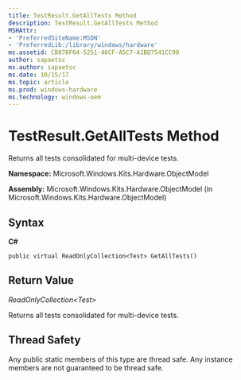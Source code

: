 ```yaml
---
title: TestResult.GetAllTests Method
description: TestResult.GetAllTests Method
MSHAttr:
- 'PreferredSiteName:MSDN'
- 'PreferredLib:/library/windows/hardware'
ms.assetid: CB878F64-5251-46CF-A5C7-A1BD7541CC90
author: sapaetsc
ms.author: sapaetsc
ms.date: 10/15/17
ms.topic: article
ms.prod: windows-hardware
ms.technology: windows-oem
---
```


# TestResult.GetAllTests Method


Returns all tests consolidated for multi-device tests.

**Namespace:** Microsoft.Windows.Kits.Hardware.ObjectModel

**Assembly:** Microsoft.Windows.Kits.Hardware.ObjectModel (in Microsoft.Windows.Kits.Hardware.ObjectModel)

## <span id="Syntax"></span><span id="syntax"></span><span id="SYNTAX"></span>Syntax


**C#**

`public virtual ReadOnlyCollection<Test> GetAllTests()`

## <span id="Return_Value"></span><span id="return_value"></span><span id="RETURN_VALUE"></span>Return Value


*ReadOnlyCollection&lt;Test&gt;*

Returns all tests consolidated for multi-device tests.

## <span id="Thread_Safety"></span><span id="thread_safety"></span><span id="THREAD_SAFETY"></span>Thread Safety


Any public static members of this type are thread safe. Any instance members are not guaranteed to be thread safe.

 

 






